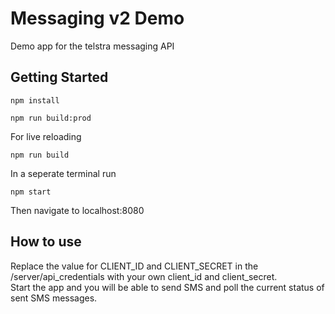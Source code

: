 # Messaging v2 Demo
Demo app for the telstra messaging API

## Getting Started
```
npm install
```
```
npm run build:prod
```
For live reloading
```
npm run build
```
In a seperate terminal run  
```
npm start
```
Then navigate to localhost:8080   
    
## How to use
Replace the value for CLIENT_ID and CLIENT_SECRET in the /server/api_credentials with your own client_id and client_secret.   
Start the app and you will be able to send SMS and poll the current status of sent SMS messages. 
